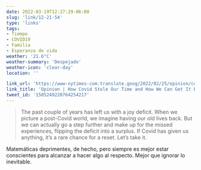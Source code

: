 ```yaml
---
date: 2022-03-19T12:27:29-06:00
slug: 'link/12-21-54'
type: 'links'
tags:
- Tiempo
- COVID19
- Familia
- Esperanza de vida
weather: '21.6°C'
weather-summary: 'Despejado'
weather-icon: 'clear-day'
location: ''

link_url: 'https://www-nytimes-com.translate.goog/2022/02/25/opinion/covid-pandemic-depressing-math.html?_x_tr_sl=auto&_x_tr_tl=en&_x_tr_hl=en&_x_tr_pto=wapp'
link_title: 'Opinion | How Covid Stole Our Time and How We Can Get It Back - The New York Times'
tweet_id: '1505249220764254217'
---
```

> The past couple of years has left us with a joy deficit. When we picture a post-Covid world, we imagine having our old lives back. But we can actually go a step further and make up for the missed experiences, flipping the deficit into a surplus. If Covid has given us anything, it’s a rare chance for a reset. Let’s take it.


Matemáticas deprimentes, de hecho, pero siempre es mejor estar conscientes para alcanzar a hacer algo al respecto. Mejor que ignorar lo inevitable.